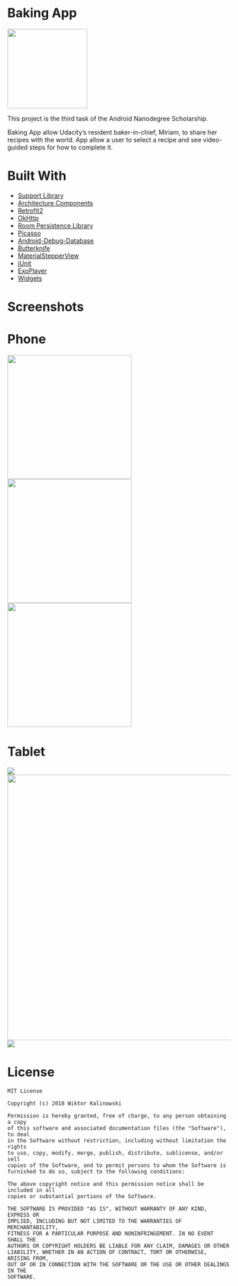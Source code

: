 # Baking App

<img src="app/src/main/res/mipmap-xxhdpi/ic_launcher_round.png" width="180">

This project is the third task of the Android Nanodegree Scholarship.

Baking App allow Udacity’s resident baker-in-chief, Miriam, to share her recipes with the world. 
App allow a user to select a recipe and see video-guided steps for how to complete it.

# Built With
* [Support Library](https://developer.android.com/topic/libraries/support-library/)
* [Architecture Components](https://developer.android.com/topic/libraries/architecture/)
* [Retrofit2](https://github.com/square/retrofit)
* [OkHttp](http://www.dropwizard.io/1.0.2/docs/)
* [Room Persistence Library](https://github.com/googlecodelabs/android-room-with-a-view)
* [Picasso](http://square.github.io/picasso/)
* [Android-Debug-Database](https://github.com/amitshekhariitbhu/Android-Debug-Database)
* [Butterknife](http://jakewharton.github.io/butterknife/)
* [MaterialStepperView](https://github.com/fython/MaterialStepperView)
* [jUnit](https://github.com/junit-team/junit4)
* [ExoPlayer](https://github.com/google/ExoPlayer)
* [Widgets](https://developer.android.com/guide/topics/appwidgets)

# Screenshots

# Phone

<img src="art/phone_first_activity.png" width="280"><img src="art/phone_second_activity.png" width="280"><img src="art/phone_details_activity.png" width="280">

# Tablet

<img src="art/tablet_first_activity.png" hight="300">
<img src="art/tablet_second_activity_portrait.png" width="600">
<img src="art/tablet_second_land.png" hight="300">

# License
```
MIT License

Copyright (c) 2018 Wiktor Kalinowski

Permission is hereby granted, free of charge, to any person obtaining a copy
of this software and associated documentation files (the "Software"), to deal
in the Software without restriction, including without limitation the rights
to use, copy, modify, merge, publish, distribute, sublicense, and/or sell
copies of the Software, and to permit persons to whom the Software is
furnished to do so, subject to the following conditions:

The above copyright notice and this permission notice shall be included in all
copies or substantial portions of the Software.

THE SOFTWARE IS PROVIDED "AS IS", WITHOUT WARRANTY OF ANY KIND, EXPRESS OR
IMPLIED, INCLUDING BUT NOT LIMITED TO THE WARRANTIES OF MERCHANTABILITY,
FITNESS FOR A PARTICULAR PURPOSE AND NONINFRINGEMENT. IN NO EVENT SHALL THE
AUTHORS OR COPYRIGHT HOLDERS BE LIABLE FOR ANY CLAIM, DAMAGES OR OTHER
LIABILITY, WHETHER IN AN ACTION OF CONTRACT, TORT OR OTHERWISE, ARISING FROM,
OUT OF OR IN CONNECTION WITH THE SOFTWARE OR THE USE OR OTHER DEALINGS IN THE
SOFTWARE.
```
